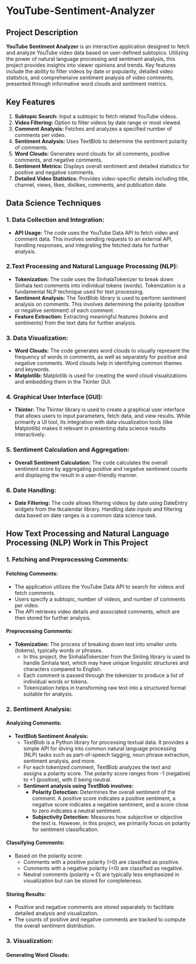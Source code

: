 # YouTube-Sentiment-Analyzer

## Project Description
**YouTube Sentiment Analyzer** is an interactive application designed to fetch and analyze YouTube video data based on user-defined subtopics. Utilizing the power of natural language processing and sentiment analysis, this project provides insights into viewer opinions and trends. Key features include the ability to filter videos by date or popularity, detailed video statistics, and comprehensive sentiment analysis of video comments, presented through informative word clouds and sentiment metrics.

## Key Features
1. **Subtopic Search:** Input a subtopic to fetch related YouTube videos.
2. **Video Filtering:** Option to filter videos by date range or most viewed.
3. **Comment Analysis:** Fetches and analyzes a specified number of comments per video.
4. **Sentiment Analysis:** Uses TextBlob to determine the sentiment polarity of comments.
5. **Word Clouds:** Generates word clouds for all comments, positive comments, and negative comments.
6. **Sentiment Metrics:** Displays overall sentiment and detailed statistics for positive and negative comments.
7. **Detailed Video Statistics:** Provides video-specific details including title, channel, views, likes, dislikes, comments, and publication date.

## Data Science Techniques

### 1. Data Collection and Integration:

- **API Usage:** The code uses the YouTube Data API to fetch video and comment data. This involves sending requests to an external API, handling responses, and integrating the fetched data for further analysis.

### 2.Text Processing and Natural Language Processing (NLP):

- **Tokenization:** The code uses the SinhalaTokenizer to break down Sinhala text comments into individual tokens (words). Tokenization is a fundamental NLP technique used for text processing.
- **Sentiment Analysis:** The TextBlob library is used to perform sentiment analysis on comments. This involves determining the polarity (positive or negative sentiment) of each comment.
- **Feature Extraction:** Extracting meaningful features (tokens and sentiments) from the text data for further analysis.

### 3. Data Visualization:

- **Word Clouds:** The code generates word clouds to visually represent the frequency of words in comments, as well as separately for positive and negative comments. Word clouds help in identifying common themes and keywords.
- **Matplotlib:** Matplotlib is used for creating the word cloud visualizations and embedding them in the Tkinter GUI.

### 4. Graphical User Interface (GUI):

- **Tkinter:** The Tkinter library is used to create a graphical user interface that allows users to input parameters, fetch data, and view results. While primarily a UI tool, its integration with data visualization tools (like Matplotlib) makes it relevant in presenting data science results interactively.

### 5. Sentiment Calculation and Aggregation:

- **Overall Sentiment Calculation:** The code calculates the overall sentiment score by aggregating positive and negative sentiment counts and displaying the result in a user-friendly manner.

### 6. Date Handling:

- **Date Filtering:** The code allows filtering videos by date using DateEntry widgets from the tkcalendar library. Handling date inputs and filtering data based on date ranges is a common data science task.

## How Text Processing and Natural Language Processing (NLP) Work in This Project

### 1. Fetching and Preprocessing Comments:
#### Fetching Comments:
- The application utilizes the YouTube Data API to search for videos and fetch comments.
- Users specify a subtopic, number of videos, and number of comments per video.
- The API retrieves video details and associated comments, which are then stored for further analysis.

#### Preprocessing Comments:
- **Tokenization:** The process of breaking down text into smaller units (tokens), typically words or phrases.
    - In this project, the SinhalaTokenizer from the Sinling library is used to handle Sinhala text, which may have unique linguistic structures and characters compared to English.
    - Each comment is passed through the tokenizer to produce a list of individual words or tokens.
    - Tokenization helps in transforming raw text into a structured format suitable for analysis.

### 2. Sentiment Analysis:
#### Analyzing Comments:
- **TextBlob Sentiment Analysis:**
    - TextBlob is a Python library for processing textual data. It provides a simple API for diving into common natural language processing (NLP) tasks such as part-of-speech tagging, noun phrase extraction, sentiment analysis, and more.
    - For each tokenized comment, TextBlob analyzes the text and assigns a polarity score. The polarity score ranges from -1 (negative) to +1 (positive), with 0 being neutral.
    - **Sentiment analysis using TextBlob involves:**
         -  **Polarity Detection:** Determines the overall sentiment of the comment. A positive score indicates a positive sentiment, a negative score indicates a negative sentiment, and a score close to zero indicates a neutral sentiment.
         -  **Subjectivity Detection:** Measures how subjective or objective the text is. However, in this project, we primarily focus on polarity for sentiment classification.
#### Classifying Comments:
- Based on the polarity score:
    - Comments with a positive polarity (>0) are classified as positive.
    - Comments with a negative polarity (<0) are classified as negative.
    - Neutral comments (polarity ≈ 0) are typically less emphasized in visualization but can be stored for completeness.
#### Storing Results:
- Positive and negative comments are stored separately to facilitate detailed analysis and visualization.
- The counts of positive and negative comments are tracked to compute the overall sentiment distribution.

### 3. Visualization:
#### Generating Word Clouds:
